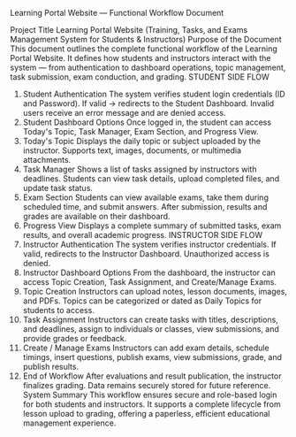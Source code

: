 Learning Portal Website — Functional Workflow Document

Project Title
Learning Portal Website (Training, Tasks, and Exams Management System for Students & Instructors)
Purpose of the Document
This document outlines the complete functional workflow of the Learning Portal Website. It defines how students and instructors interact with the system — from authentication to dashboard operations, topic management, task submission, exam conduction, and grading.
STUDENT SIDE FLOW
1. Student Authentication
The system verifies student login credentials (ID and Password). If valid → redirects to the Student Dashboard. Invalid users receive an error message and are denied access.
2. Student Dashboard Options
Once logged in, the student can access Today's Topic, Task Manager, Exam Section, and Progress View.
3. Today's Topic
Displays the daily topic or subject uploaded by the instructor. Supports text, images, documents, or multimedia attachments.
4. Task Manager
Shows a list of tasks assigned by instructors with deadlines. Students can view task details, upload completed files, and update task status.
5. Exam Section
Students can view available exams, take them during scheduled time, and submit answers. After submission, results and grades are available on their dashboard.
6. Progress View
Displays a complete summary of submitted tasks, exam results, and overall academic progress.
INSTRUCTOR SIDE FLOW
1. Instructor Authentication
The system verifies instructor credentials. If valid, redirects to the Instructor Dashboard. Unauthorized access is denied.
2. Instructor Dashboard Options
From the dashboard, the instructor can access Topic Creation, Task Assignment, and Create/Manage Exams.
3. Topic Creation
Instructors can upload notes, lesson documents, images, and PDFs. Topics can be categorized or dated as Daily Topics for students to access.
4. Task Assignment
Instructors can create tasks with titles, descriptions, and deadlines, assign to individuals or classes, view submissions, and provide grades or feedback.
5. Create / Manage Exams
Instructors can add exam details, schedule timings, insert questions, publish exams, view submissions, grade, and publish results.
6. End of Workflow
After evaluations and result publication, the instructor finalizes grading. Data remains securely stored for future reference.
System Summary
This workflow ensures secure and role-based login for both students and instructors. It supports a complete lifecycle from lesson upload to grading, offering a paperless, efficient educational management experience.

